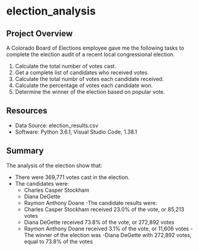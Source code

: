 # election_analysis

## Project Overview
A Colorado Board of Elections employee gave me the following tasks to complete the election audit of a recent local congressional election.

1. Calculate the total number of votes cast.
2. Get a complete list of candidates who received votes.
3. Calculate the total numbr of votes each candidate received.
4. Calculate the percentage of votes each candidate won.
5. Determine the winner of the election based on popular vote.

## Resources
- Data Source: election_results.csv
- Software: Python 3.6.1, Visual Studio Code, 1.38.1

## Summary
The analysis of the election show that:
- There were 369,771 votes cast in the election.
- The candidates were:
  - Charles Casper Stockham
  - Diana DeGette
  - Raymon Anthony Doane
-The candidate results were:
  - Charles Casper Stockham received 23.0% of the vote, or 85,213 votes
  - Diana DeGette received 73.8% of the vote, or 272,892 votes
  - Raymon Anthony Doane received 3.1% of the vote, or 11,606 votes
-The winner of the election was
  -Diana DeGette with 272,892 votes, equal to 73.8% of the votes
